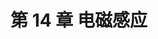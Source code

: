 # 第 14 章 电磁感应

<object data="第 14 章 电磁感应.pdf" type="application/pdf" width="150%" height="800">
    <embed src="第 14 章 电磁感应.pdf" type="application/pdf" />
</object>